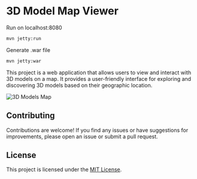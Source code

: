 # 3D Model Map Viewer

Run on localhost:8080

```bash
mvn jetty:run
```

Generate .war file

```bash
mvn jetty:war
```

This project is a web application that allows users to view and interact with 3D models on a map. It provides a user-friendly interface for exploring and discovering 3D models based on their geographic location.

![3D Models Map](https://github.com/Slaymish/3dModelMapViewer/assets/21288505/a19650b5-b8c1-42a3-9d66-b70fa7f0253d)




## Contributing

Contributions are welcome! If you find any issues or have suggestions for improvements, please open an issue or submit a pull request.

## License

This project is licensed under the [MIT License](LICENSE).

